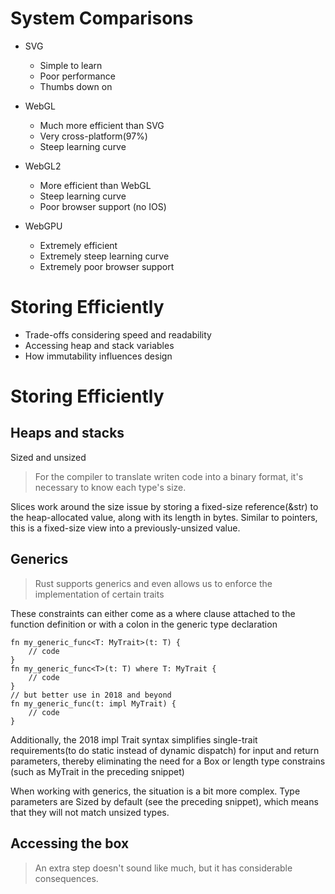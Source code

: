 # System Comparisons

- SVG 
    - Simple to learn
    - Poor performance
    - Thumbs down on 

- WebGL
    - Much more efficient than SVG
    - Very cross-platform(97%)
    - Steep learning curve

- WebGL2
    - More efficient than WebGL
    - Steep learning curve
    - Poor browser support (no IOS)

- WebGPU
    - Extremely efficient
    - Extremely steep learning curve
    - Extremely poor browser support

# Storing Efficiently
- Trade-offs considering speed and readability
- Accessing heap and stack variables
- How immutability influences design

# Storing Efficiently

## Heaps and stacks

Sized and unsized
> For the compiler to translate writen code into a binary format, it's necessary to know each type's size.

Slices work around the size issue by storing a fixed-size reference(&str) to the heap-allocated value, 
along with its length in bytes. Similar to pointers, this is a fixed-size view into a previously-unsized value.

## Generics
> Rust supports generics and even allows us to enforce the implementation of certain traits

These constraints can either come as a where clause attached to the function definition or with a colon 
in the generic type declaration

    fn my_generic_func<T: MyTrait>(t: T) {
        // code
    }
    fn my_generic_func<T>(t: T) where T: MyTrait {
        // code
    }
    // but better use in 2018 and beyond
    fn my_generic_func(t: impl MyTrait) {
        // code
    }

Additionally, the 2018 impl Trait syntax simplifies single-trait requirements(to do static instead of dynamic dispatch)
for input and return parameters, thereby eliminating the need for a Box or length type constrains (such as 
MyTrait in the preceding snippet)

When working with generics, the situation is a bit more complex. Type parameters are Sized by default (see 
the preceding snippet), which means that they will not match unsized types.

## Accessing the box
> An extra step doesn't sound like much, but it has considerable consequences.